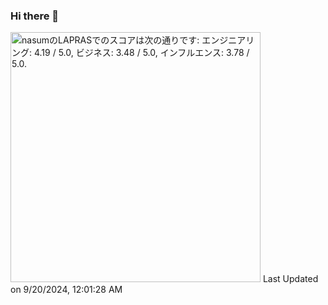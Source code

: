 ### Hi there 👋

<!--
**nasum/nasum** is a ✨ _special_ ✨ repository because its `README.md` (this file) appears on your GitHub profile.

Here are some ideas to get you started:

- 🔭 I’m currently working on ...
- 🌱 I’m currently learning ...
- 👯 I’m looking to collaborate on ...
- 🤔 I’m looking for help with ...
- 💬 Ask me about ...
- 📫 How to reach me: ...
- 😄 Pronouns: ...
- ⚡ Fun fact: ...
-->

<!--START_SECTION:lapras-card-->
<p ><a href="https://lapras.com/public/nasum" target="_blank" rel="noopener noreferrer"><img alt="nasumのLAPRASでのスコアは次の通りです: エンジニアリング: 4.19 / 5.0, ビジネス: 3.48 / 5.0, インフルエンス: 3.78 / 5.0." src="https://lapras-card-generator.vercel.app/api/svg?e=4.19&b=3.48&i=3.78&b1=%23020E27&b2=%230E5593&i1=%23030E21&i2=%231688BF&l=ja" width="400" ></a>  
Last Updated on 9/20/2024, 12:01:28 AM</p>
<!--END_SECTION:lapras-card-->